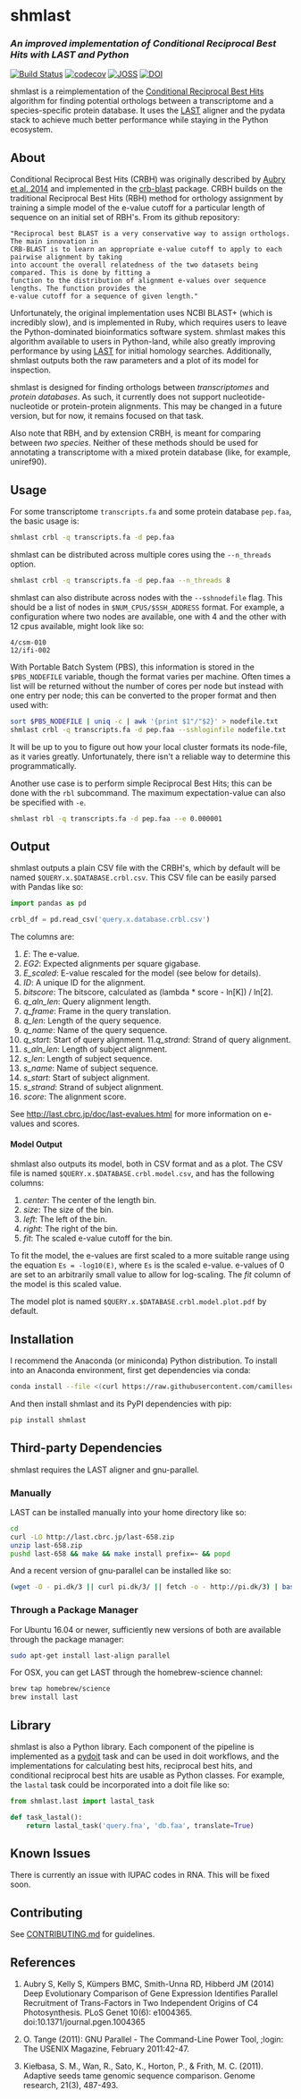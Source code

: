 # shmlast
### *An improved implementation of Conditional Reciprocal Best Hits with LAST and Python*

[![Build Status](https://travis-ci.org/camillescott/shmlast.svg?branch=master)](https://travis-ci.org/camillescott/shmlast)
[![codecov](https://codecov.io/gh/camillescott/shmlast/branch/master/graph/badge.svg)](https://codecov.io/gh/camillescott/shmlast)
[![JOSS](http://joss.theoj.org/papers/3cde54de7dfbcada7c0fc04f569b36c7/status.svg)](http://joss.theoj.org/papers/3cde54de7dfbcada7c0fc04f569b36c7)
[![DOI](https://zenodo.org/badge/55653298.svg)](https://zenodo.org/badge/latestdoi/55653298)

shmlast is a reimplementation of the [Conditional Reciprocal Best
Hits](https://github.com/cboursnell/crb-blast) algorithm for finding potential orthologs between
a transcriptome and a species-specific protein database. It uses the [LAST](http://last.cbrc.jp/)
aligner and the pydata stack to achieve much better performance while staying in the Python ecosystem. 

## About

Conditional Reciprocal Best Hits (CRBH) was originally described by [Aubry et al.
2014](http://www.plosgenetics.org/article/info%3Adoi%2F10.1371%2Fjournal.pgen.1004365) and
implemented in the [crb-blast](https://github.com/cboursnell/crb-blast) package. CRBH  builds 
on the traditional Reciprocal Best Hits (RBH) method for orthology
assignment by training a simple model of the e-value cutoff for a particular length of sequence on
an initial set of RBH's. From its github repository:

    "Reciprocal best BLAST is a very conservative way to assign orthologs. The main innovation in
    CRB-BLAST is to learn an appropriate e-value cutoff to apply to each pairwise alignment by taking
    into account the overall relatedness of the two datasets being compared. This is done by fitting a
    function to the distribution of alignment e-values over sequence lengths. The function provides the
    e-value cutoff for a sequence of given length."

Unfortunately, the original implementation uses NCBI BLAST+ (which is incredibly slow), and is
implemented in Ruby, which requires users to leave the Python-dominated bioinformatics software
system. shmlast makes this algorithm available to users in Python-land, while also greatly improving
performance by using [LAST](http://last.cbrc.jp/) for initial homology searches. Additionally, shmlast outputs both the raw
parameters and a plot of its model for inspection.

shmlast is designed for finding orthologs between *transcriptomes* and *protein databases*. As such, it currently does not
support nucleotide-nucleotide or protein-protein alignments. This may be changed in a future version, but for now, 
it remains focused on that task.

Also note that RBH, and by extension CRBH, is meant for comparing between *two species*. Neither of these methods should
be used for annotating a transcriptome with a mixed protein database (like, for example, uniref90).

## Usage

For some transcriptome `transcripts.fa` and some protein database `pep.faa`, the basic usage is:

```bash
shmlast crbl -q transcripts.fa -d pep.faa 
```

shmlast can be distributed across multiple cores using the `--n_threads` option.

```bash
shmlast crbl -q transcripts.fa -d pep.faa --n_threads 8
```

shmlast can also distribute across nodes with the `--sshnodefile` flag. This should be a list of nodes
in `$NUM_CPUS/$SSH_ADDRESS` format. For example, a configuration where two nodes are available, one
with 4 and the other with 12 cpus available, might look like so:

```
4/csm-010
12/ifi-002
```

With Portable Batch System (PBS), this information is stored in the `$PBS_NODEFILE` variable, though the format
varies per machine. Often times a list will be returned without the number of cores per node but instead with one
entry per node; this can be converted to the proper format and then used with:

```bash
sort $PBS_NODEFILE | uniq -c | awk '{print $1"/"$2}' > nodefile.txt
shmlast crbl -q transcripts.fa -d pep.faa --sshloginfile nodefile.txt
```

It will be up to you to figure out how your local cluster formats its node-file, as it varies greatly. Unfortunately, there
isn't a reliable way to determine this programmatically.

Another use case is to perform simple Reciprocal Best Hits; this can be done with the `rbl`
subcommand. The maximum expectation-value can also be specified with `-e`.

```bash
shmlast rbl -q transcripts.fa -d pep.faa --e 0.000001
```

## Output

shmlast outputs a plain CSV file with the CRBH's, which by default will be named `$QUERY.x.$DATABASE.crbl.csv`. This CSV
file can be easily parsed with Pandas like so:

```Python
import pandas as pd

crbl_df = pd.read_csv('query.x.database.crbl.csv')
```

The columns are:

1. *E*: The e-value.
2. *EG2*: Expected alignments per square gigabase.
3. *E_scaled*: E-value rescaled for the model (see below for details).
4. *ID*: A unique ID for the alignment.
5. *bitscore*: The bitscore, calculated as (lambda * score - ln[K]) / ln[2].
6. *q_aln_len*: Query alignment length.
7. *q_frame*: Frame in the query translation.
8. *q_len*: Length of the query sequence.
9. *q_name*: Name of the query sequence.
10. *q_start*: Start of query alignment.
11.*q_strand*: Strand of query alignment.
12. *s_aln_len*: Length of subject alignment.
13. *s_len*: Length of subject sequence.
14. *s_name*: Name of subject sequence.
15. *s_start*: Start of subject alignment.
16. *s_strand*: Strand of subject alignment.
17. *score*: The alignment score.

See http://last.cbrc.jp/doc/last-evalues.html for more information on e-values and scores.

#### Model Output

shmlast also outputs its model, both in CSV format and as a plot. The CSV file is named 
`$QUERY.x.$DATABASE.crbl.model.csv`, and has the following columns:

1. *center*: The center of the length bin.
2. *size*: The size of the bin.
3. *left*: The left of the bin.
4. *right*: The right of the bin.
5. *fit*: The scaled e-value cutoff for the bin.

To fit the model, the e-values are first scaled to a more suitable range using the equation
`Es = -log10(E)`, where `Es` is the scaled e-value. e-values of 0 are set to an arbitrarily small
value to allow for log-scaling. The *fit* column of the model is this scaled value.

The model plot is named `$QUERY.x.$DATABASE.crbl.model.plot.pdf` by default.

## Installation

I recommend the Anaconda (or miniconda) Python distribution. To install into an Anaconda
environment, first get dependencies via conda:

```bash
conda install --file <(curl https://raw.githubusercontent.com/camillescott/shmlast/master/environment.txt)
```

And then install shmlast and its PyPI dependencies with pip:

```bash
pip install shmlast
```

## Third-party Dependencies

shmlast requires the LAST aligner and gnu-parallel.

### Manually

LAST can be installed manually into your home directory like so:

```bash
cd
curl -LO http://last.cbrc.jp/last-658.zip
unzip last-658.zip
pushd last-658 && make && make install prefix=~ && popd
```

And a recent version of gnu-parallel can be installed like so:

```bash
(wget -O - pi.dk/3 || curl pi.dk/3/ || fetch -o - http://pi.dk/3) | bash
```

### Through a Package Manager

For Ubuntu 16.04 or newer, sufficiently new versions of both are available
through the package manager:

```bash
sudo apt-get install last-align parallel
```

For OSX, you can get LAST through the homebrew-science channel:

```bash
brew tap homebrew/science
brew install last
```

## Library

shmlast is also a Python library. Each component of the pipeline is implemented as a
[pydoit](http://pydoit.org) task and can be used in doit workflows, and the implementations for calculating best hits,
reciprocal best hits, and conditional reciprocal best hits are usable as Python
classes. For example, the `lastal` task could be incorporated into a doit file like so:

```Python
from shmlast.last import lastal_task

def task_lastal():
    return lastal_task('query.fna', 'db.faa', translate=True)
```

## Known Issues

There is currently an issue with IUPAC codes in RNA. This will be fixed soon.

## Contributing

See [CONTRIBUTING.md](CONTRIBUTING.md) for guidelines.

## References

1. Aubry S, Kelly S, Kümpers BMC, Smith-Unna RD, Hibberd JM (2014) Deep Evolutionary Comparison of
   Gene Expression Identifies Parallel Recruitment of Trans-Factors in Two Independent Origins of C4
   Photosynthesis. PLoS Genet 10(6): e1004365. doi:10.1371/journal.pgen.1004365

2. O. Tange (2011): GNU Parallel - The Command-Line Power Tool, ;login: The USENIX Magazine,
   February 2011:42-47.

3. Kiełbasa, S. M., Wan, R., Sato, K., Horton, P., & Frith, M. C. (2011). Adaptive seeds tame
   genomic sequence comparison. Genome research, 21(3), 487-493.
